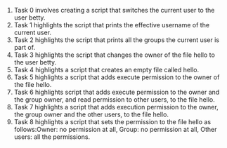 1. Task 0 involves creating a script that switches the current user to the user betty.
2. Task 1 highlights the script that prints the effective username of the current user.
3. Task 2 highlights the script that prints all the groups the current user is part of.
4. Task 3 highlights the script that changes the owner of the file hello to the user betty.
5. Task 4 highlights  a script that creates an empty file called hello.
6. Task 5 highlights a script that adds execute permission to the owner of the file hello.
7. Task 6 highlights script that adds execute permission to the owner and the group owner, and read permission to other users, to the file hello.
8. Task 7 highlights a script that adds execution permission to the owner, the group owner and the other users, to the file hello.
9. Task 8 highlights a script that sets the permission to the file hello as follows:Owner: no permission at all, Group: no permission at all, Other users: all the permissions.
